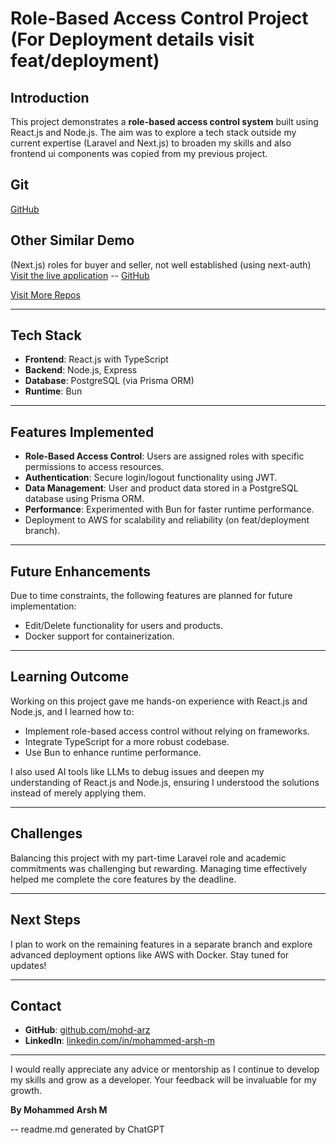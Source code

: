 # Role-Based Access Control Project (For Deployment details visit feat/deployment)

## Introduction
This project demonstrates a **role-based access control system** built using React.js and Node.js. The aim was to explore a tech stack outside my current expertise (Laravel and Next.js) to broaden my skills and also frontend ui components was copied from my previous project.

## Git 
[GitHub](https://github.com/mohd-arz/vrv_rbac)


## Other Similar Demo
(Next.js) roles for buyer and seller, not well established (using next-auth)
[Visit the live application](https://adoptapet-kappa.vercel.app/)
 -- [GitHub](https://github.com/mohd-arz/adoptapet)

[Visit More Repos](https://github.com/mohd-arz/)

---

## Tech Stack
- **Frontend**: React.js with TypeScript
- **Backend**: Node.js, Express
- **Database**: PostgreSQL (via Prisma ORM)
- **Runtime**: Bun

---

## Features Implemented
- **Role-Based Access Control**: Users are assigned roles with specific permissions to access resources.
- **Authentication**: Secure login/logout functionality using JWT.
- **Data Management**: User and product data stored in a PostgreSQL database using Prisma ORM.
- **Performance**: Experimented with Bun for faster runtime performance.
-  Deployment to AWS for scalability and reliability (on feat/deployment branch).

---

## Future Enhancements
Due to time constraints, the following features are planned for future implementation:
- Edit/Delete functionality for users and products.
- Docker support for containerization.

---

## Learning Outcome
Working on this project gave me hands-on experience with React.js and Node.js, and I learned how to:
- Implement role-based access control without relying on frameworks.
- Integrate TypeScript for a more robust codebase.
- Use Bun to enhance runtime performance.

I also used AI tools like LLMs to debug issues and deepen my understanding of React.js and Node.js, ensuring I understood the solutions instead of merely applying them.

---

## Challenges
Balancing this project with my part-time Laravel role and academic commitments was challenging but rewarding. Managing time effectively helped me complete the core features by the deadline.

---

## Next Steps
I plan to work on the remaining features in a separate branch and explore advanced deployment options like AWS with Docker. Stay tuned for updates!

---

## Contact
- **GitHub**: [github.com/mohd-arz](https://github.com/mohd-arz) 
- **LinkedIn**: [linkedin.com/in/mohammed-arsh-m](https://www.linkedin.com/in/mohammed-arsh-m/)

---

I would really appreciate any advice or mentorship as I continue to develop my skills and grow as a developer. Your feedback will be invaluable for my growth.


**By Mohammed Arsh M**

--
readme.md generated by ChatGPT 
